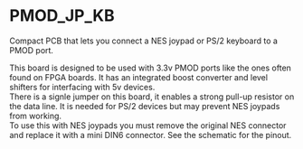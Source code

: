 # PMOD_JP_KB
Compact PCB that lets you connect a NES joypad or PS/2 keyboard to a PMOD port.  

This board is designed to be used with 3.3v PMOD ports like the ones often found on FPGA boards. It has an integrated boost converter and level shifters for interfacing with 5v devices.  
There is a signle jumper on this board, it enables a strong pull-up resistor on the data line. It is needed for PS/2 devices but may prevent NES joypads from working.  
To use this with NES joypads you must remove the original NES connector and replace it with a mini DIN6 connector. See the schematic for the pinout.  
